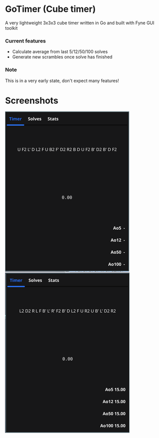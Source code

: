 # GoTimer (Cube timer)
A very lightweight 3x3x3 cube timer written in Go and built with Fyne GUI toolkit
### Current features
- Calculate average from last 5/12/50/100 solves
- Generate new scrambles once solve has finished
### Note
This is in a very early state, don't expect many features!
# Screenshots
![shot1](assets/shot1.png)
![shot2](assets/shot2.png)
